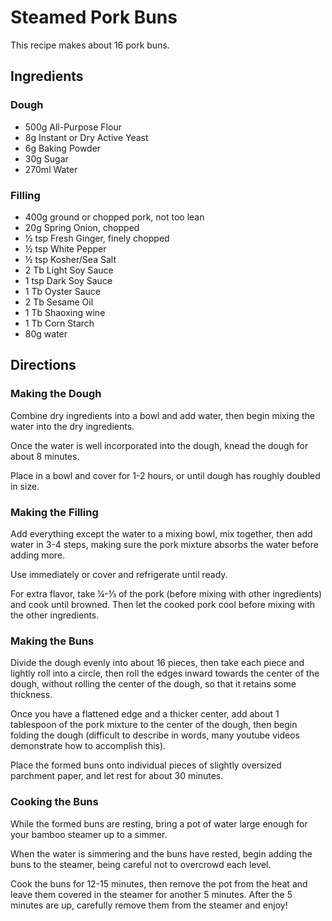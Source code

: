 # Steamed Pork Buns

This recipe makes about 16 pork buns.

## Ingredients

### Dough

- 500g All-Purpose Flour
- 8g Instant or Dry Active Yeast
- 6g Baking Powder
- 30g Sugar
- 270ml Water

### Filling

- 400g ground or chopped pork, not too lean
- 20g Spring Onion, chopped
- ½ tsp Fresh Ginger, finely chopped
- ½ tsp White Pepper
- ½ tsp Kosher/Sea Salt
- 2 Tb Light Soy Sauce
- 1 tsp Dark Soy Sauce
- 1 Tb Oyster Sauce
- 2 Tb Sesame Oil
- 1 Tb Shaoxing wine
- 1 Tb Corn Starch
- 80g water

## Directions

### Making the Dough

Combine dry ingredients into a bowl and add water, then begin mixing the water into the dry ingredients.

Once the water is well incorporated into the dough, knead the dough for about 8 minutes.

Place in a bowl and cover for 1-2 hours, or until dough has roughly doubled in size.

### Making the Filling

Add everything except the water to a mixing bowl, mix together, then add water in 3-4 steps, making sure the pork mixture absorbs the water before adding more.

Use immediately or cover and refrigerate until ready.

For extra flavor, take ¼-⅓ of the pork (before mixing with other ingredients) and cook until browned. Then let the cooked pork cool before mixing with the other ingredients.

### Making the Buns

Divide the dough evenly into about 16 pieces, then take each piece and lightly roll into a circle, then roll the edges inward towards the center of the dough, without rolling the center of the dough, so that it retains some thickness.

Once you have a flattened edge and a thicker center, add about 1 tablespoon of the pork mixture to the center of the dough, then begin folding the dough (difficult to describe in words, many youtube videos demonstrate how to accomplish this).

Place the formed buns onto individual pieces of slightly oversized parchment paper, and let rest for about 30 minutes.

### Cooking the Buns

While the formed buns are resting, bring a pot of water large enough for your bamboo steamer up to a simmer.

When the water is simmering and the buns have rested, begin adding the buns to the steamer, being careful not to overcrowd each level.

Cook the buns for 12-15 minutes, then remove the pot from the heat and leave them covered in the steamer for another 5 minutes. After the 5 minutes are up, carefully remove them from the steamer and enjoy!
